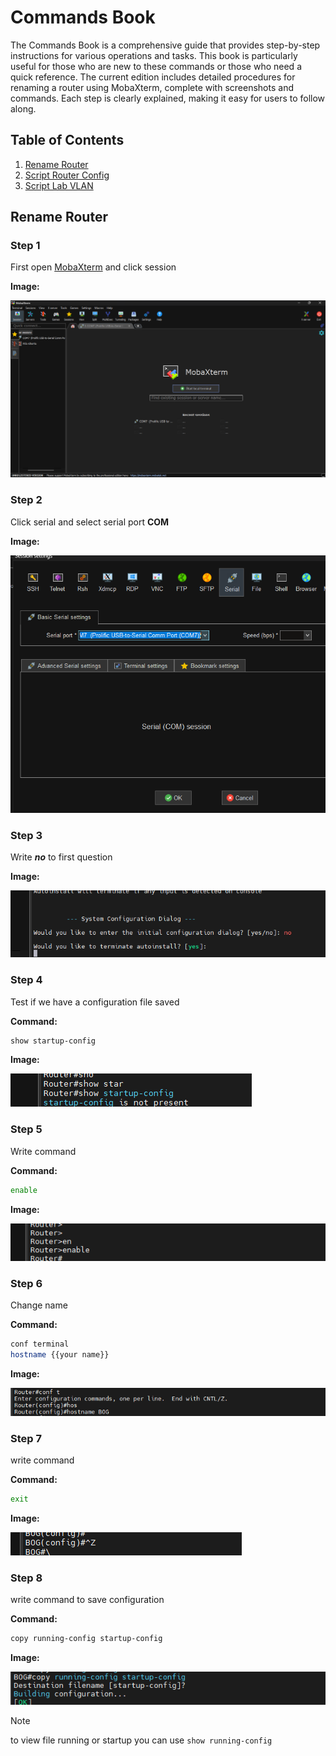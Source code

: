 # Commands Book

The Commands Book is a comprehensive guide that provides step-by-step instructions for various operations and tasks. This book is particularly useful for those who are new to these commands or those who need a quick reference. The current edition includes detailed procedures for renaming a router using MobaXterm, complete with screenshots and commands. Each step is clearly explained, making it easy for users to follow along.

## Table of Contents

1. [Rename Router](#rename-router)
2. [Script Router Config](config_router.zsh)
3. [Script Lab VLAN](./vlan/LabVLAN.md)

## Rename Router

### Step 1

First open [MobaXterm](https://mobaxterm.mobatek.net/download.html) and click session

**Image:**

![Screenshot of MobaXterm home page](./src/First.png)

### Step 2

Click serial and select serial port **COM**

**Image:**

![Screenshot of session window](./src/Second.png)

### Step 3

Write ***no*** to first question

**Image:**

![Screenshot of terminal](./src/Third.png)

### Step 4

Test if we have a configuration file saved

**Command:**

```bash
show startup-config
```

**Image:**

![Screenshot of terminal](./src/Four.png)

### Step 5

Write command

**Command:**

```bash
enable
```

**Image:**

![Screenshot of terminal](./src/Five.png)

### Step 6

Change name

**Command:**

```bash
conf terminal
hostname {{your name}}
```

**Image:**

![Screenshot of terminal](./src/Six.png)

### Step 7

write command

**Command:**

```bash
exit
```

**Image:**

![Screenshot of terminal](./src/Seven.png)

### Step 8

write command to save configuration

**Command:**

```bash
copy running-config startup-config
```

**Image:**

![Screenshot of terminal](./src/Eight.png)

> [!NOTE]  
> to view file running or startup you can use `show running-config`
